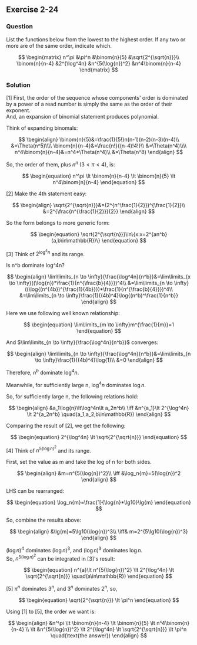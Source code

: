 ## Exercise 2-24
### Question

List the functions below from the lowest to the highest order. If any two or
more are of the same order, indicate which.

$$
\begin{matrix}
    n^\pi   &\pi^n    &\binom{n}{5}   &\sqrt{2^{\sqrt{n}}}\\
    \binom{n}{n-4} &2^{\log^4n} &n^{5(\log{n})^2} &n^4\binom{n}{n-4}
\end{matrix}
$$




### Solution

\[1\] First, the order of the sequence whose components' order is dominated by a power of a read number is simply the same as the order of their exponent.  
And, an expansion of binomial statement produces polynomial.

Think of expanding binomals: 

$$
\begin{align}
    \binom{n}{5}&=\frac{1}{5!}n(n-1)(n-2)(n-3)(n-4)\\
&=\Theta(n^5)\\\\
    \binom{n}{n-4}&=\frac{n!}{(n-4)!4!}\\
&=\Theta(n^4)\\\\
    n^4\binom{n}{n-4}&=n^4*\Theta(n^4)\\
&=\Theta(n^8)
\end{align}
$$

So, the order of them, plus $n^\pi$ ($3 \lt \pi \lt 4$), is:


$$
\begin{equation}
    n^\pi \lt \binom{n}{n-4} \lt \binom{n}{5} \lt n^4\binom{n}{n-4}
\end{equation}
$$

\[2\] Make the 4th statement easy: 

$$
\begin{align}
    \sqrt{2^{\sqrt{n}}}&=(2^{n^\frac{1}{2}})^{\frac{1}{2}}\\
    &=2^{\frac{n^{\frac{1}{2}}}{2}}
\end{align}
$$

So the form belongs to more generic form:

$$
\begin{equation}
    \sqrt{2^{\sqrt{n}}}\in\{x:x=2^{an^b} (a,b\in\mathbb{R})\}
\end{equation}
$$

\[3\] Think of $2^{\log^4n}$ and its range.

Is n^b dominate log^4n?

$$
\begin{align}
    \lim\limits_{n \to \infty}{\frac{\log^4n}{n^b}}&=\lim\limits_{x \to \infty}((\log{n})*\frac{1}{n^{\frac{b}{4}}})^4\\
    &=\lim\limits_{n \to \infty}((\log{(n^{4b})^{\frac{1}{4b}}})*\frac{1}{n^{\frac{b}{4}}})^4\\
    &=\lim\limits_{n \to \infty}\frac{1}{(4b)^4}\log{(n^b)^\frac{1}{n^b}}
\end{align}
$$

Here we use following well known relationship:

$$
\begin{equation}
    \lim\limits_{m \to \infty}m^{\frac{1}{m}}=1
\end{equation}
$$


And $\lim\limits_{n \to \infty}{\frac{\log^4n}{n^b}}$ converges:


$$
\begin{align}
    \lim\limits_{n \to \infty}{\frac{\log^4n}{n^b}}&=\lim\limits_{n \to \infty}\frac{1}{(4b)^4}\log{1}\\
    &=0
\end{align}
$$

Therefore, $n^b$ dominate $\log^4n$.

Meanwhile, for sufficiently large n, $\log^4n$ dominates $\log{n}$.

So, for sufficiently large n, the following relations hold:

$$
\begin{align}
    &a_1\log{n}\lt\log^4n\lt a_2n^b\\
    \iff &n^{a_1}\lt 2^{\log^4n} \lt 2^{a_2n^b} \quad(a_1,a_2,b\in\mathbb{R})
\end{align}
$$

Comparing the result of \[2\], we get the following:

$$
\begin{equation}
    2^{\log^4n} \lt \sqrt{2^{\sqrt{n}}}
\end{equation}
$$

\[4\] Think of $n^{5(\log{n})^2}$ and its range.

First, set the value as m and take the log of n for both sides.


$$
\begin{align}
    &m=n^{5(\log{n})^2}\\
    \iff &\log_n{m}=5(\log{n})^2
\end{align}
$$

LHS can be rearranged:


$$
\begin{equation}
    \log_n{m}=\frac{1}{\log{n}*\lg10}\lg{m}
\end{equation}
$$

So, combine the results above:


$$
\begin{align}
    &\lg{m}=5\lg10(\log{n})^3\\
    \iff& m=2^{5\lg10(\log{n})^3}
\end{align}
$$

$(\log{n})^4$ dominates $(\log{n})^3$, and $(\log{n})^3$ dominates $\log{n}$.  
So, $n^{5(\log{n})^2}$ can be integrated in \[3\]'s result:


$$
\begin{equation}
    n^{a}\lt n^{5(\log{n})^2} \lt 2^{\log^4n} \lt \sqrt{2^{\sqrt{n}}} \quad(a\in\mathbb{R})
\end{equation}
$$

\[5\] $\pi^n$ dominates $3^n$, and $3^n$ dominates $2^n$, so,


$$
\begin{equation}
    \sqrt{2^{\sqrt{n}}} \lt \pi^n
\end{equation}
$$

Using \[1\] to \[5\], the order we want is:

$$
\begin{align}
    &n^\pi \lt \binom{n}{n-4} \lt \binom{n}{5} \lt n^4\binom{n}{n-4}    \\
    \lt &n^{5(\log{n})^2} \lt 2^{\log^4n} \lt \sqrt{2^{\sqrt{n}}} \lt \pi^n \quad(\text{the answer})
\end{align}
$$


